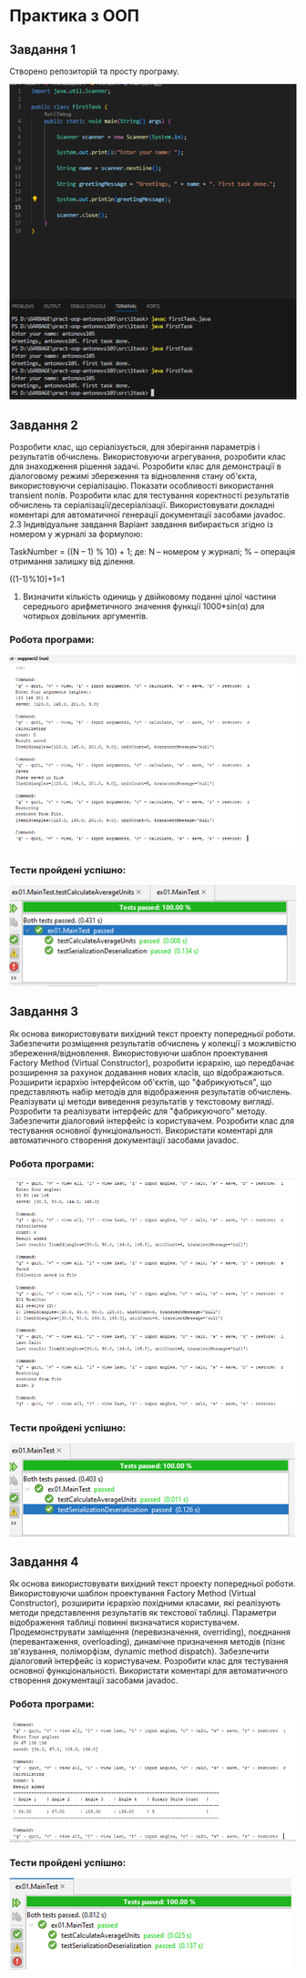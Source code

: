 # Практика з ООП
## Завдання 1
Створено репозиторій та просту програму.

![](https://github.com/antonovs105/pract-oop-antonovs105/blob/main/images/task1.PNG)

## Завдання 2

Розробити клас, що серіалізується, для зберігання параметрів і результатів
обчислень.
Використовуючи агрегування, розробити клас для знаходження рішення
задачі.
Розробити клас для демонстрації в діалоговому режимі збереження та
відновлення стану об'єкта, використовуючи серіалізацію. Показати особливості
використання transient полів.
Розробити клас для тестування коректності результатів обчислень та
серіалізації/десеріалізації.
Використовувати докладні коментарі для автоматичної генерації
документації засобами javadoc.
2.3 Індивідуальне завдання
Варіант завдання вибирається згідно із номером у журналі за формулою:

TaskNumber = ((N – 1) % 10) + 1;
де: N – номером у журналі; % – операція отримання залишку від ділення.

((1-1)%10)+1=1

1. Визначити кількість одиниць у двійковому поданні цілої частини середнього
арифметичного значення функції 1000*sin(α) для чотирьох довільних
аргументів.

### Робота програми:
![](https://github.com/antonovs105/pract-oop-antonovs105/blob/main/images/task2.PNG)

### Тести пройдені успішно:
![](https://github.com/antonovs105/pract-oop-antonovs105/blob/main/images/task2.1.PNG)

## Завдання 3

Як основа використовувати вихідний текст проекту попередньої роботи.
Забезпечити розміщення результатів обчислень у колекції з можливістю збереження/відновлення.
Використовуючи шаблон проектування Factory Method (Virtual Constructor), розробити ієрархію, що передбачає розширення за рахунок додавання нових класів, що відображаються.
Розширити ієрархію інтерфейсом об'єктів, що "фабрикуються", що представляють набір методів для відображення результатів обчислень.
Реалізувати ці методи виведення результатів у текстовому вигляді. Розробити та реалізувати інтерфейс для "фабрикуючого" методу.
Забезпечити діалоговий інтерфейс із користувачем.
Розробити клас для тестування основної функціональності.
Використати коментарі для автоматичного створення документації засобами javadoc.

### Робота програми:
![](https://github.com/antonovs105/pract-oop-antonovs105/blob/main/images/task3.PNG)

### Тести пройдені успішно:
![](https://github.com/antonovs105/pract-oop-antonovs105/blob/main/images/task3.1.PNG)

## Завдання 4

Як основа використовувати вихідний текст проекту попередньої роботи.
Використовуючи шаблон проектування Factory Method (Virtual Constructor), розширити ієрархію похідними класами, які реалізують методи представлення
результатів як текстової таблиці. Параметри відображення таблиці повинні визначатися користувачем.
Продемонструвати заміщення (перевизначення, overriding), поєднання (перевантаження, overloading), динамічне призначення методів (пізнє зв'язування, поліморфізм, dynamic method dispatch).
Забезпечити діалоговий інтерфейс із користувачем.
Розробити клас для тестування основної функціональності.
Використати коментарі для автоматичного створення документації засобами javadoc.

### Робота програми:
![](https://github.com/antonovs105/pract-oop-antonovs105/blob/main/images/task4.PNG)

### Тести пройдені успішно:
![](https://github.com/antonovs105/pract-oop-antonovs105/blob/main/images/task4.1.PNG)